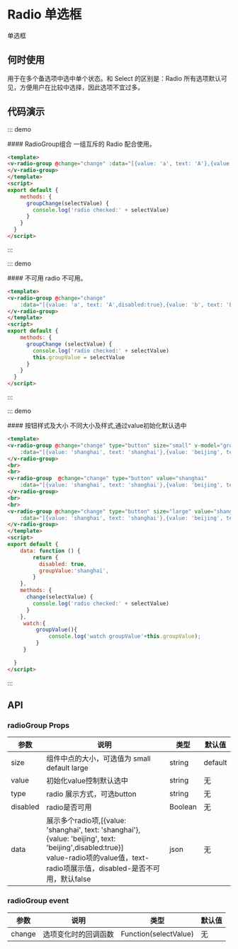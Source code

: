<script>

export default {
    data: function () {
    return {
      disabled: true,
      groupValue:'shanghai',
    }
    },
    methods: {
        change(selectValue) {
            console.log('radio checked:' + selectValue)
        }
    },
    watch:{
        groupValue(){
            console.log('watch groupValue '+this.groupValue);
        }
    }
}
</script>

# Radio 单选框
单选框

## 何时使用

用于在多个备选项中选中单个状态。和 Select 的区别是：Radio 所有选项默认可见，方便用户在比较中选择，因此选项不宜过多。

## 代码演示

::: demo

<summary>
  #### RadioGroup组合
  一组互斥的 Radio 配合使用。
</summary>

```html
<template>
<v-radio-group @change="change" :data="[{value: 'a', text: 'A'},{value: 'b', text: 'B'},{value: 'c', text: 'C'},{value: 'd', text: 'D'}]" name="sex">
</v-radio-group>
</template>
<script>
export default {
    methods: {
      groupChange(selectValue) {
        console.log('radio checked:' + selectValue)
      }
    }
  }
</script>
```
:::

::: demo

<summary>
  #### 不可用
  radio 不可用。
</summary>

```html
<template>
<v-radio-group @change="change" 
    :data="[{value: 'a', text: 'A',disabled:true},{value: 'b', text: 'B'},{value: 'c', text: 'C'},{value: 'd', text: 'D'}]" name="sex">
</v-radio-group>
</template>
<script>
export default {
    methods: {
      groupChange (selectValue) {
        console.log('radio checked:' + selectValue)
        this.groupValue = selectValue
      }
    }
  }
</script>
```
:::

::: demo

<summary>
  #### 按钮样式及大小
  不同大小及样式,通过value初始化默认选中
</summary>

```html
<template>
<v-radio-group @change="change" type="button" size="small" v-model="groupValue"
    :data="[{value: 'shanghai', text: 'shanghai'},{value: 'beijing', text: 'beijing',disabled:true},{value: 'chengdu', text: 'chengdu'},{value: 'tianjin', text: 'tianji'}]" name="sex">
</v-radio-group>
<br>
<br>
<v-radio-group  @change="change" type="button" value="shanghai" 
    :data="[{value: 'shanghai', text: 'shanghai'},{value: 'beijing', text: 'beijing',disabled:true},{value: 'chengdu', text: 'chengdu'},{value: 'tianjin', text: 'tianji'}]" name="sex">
</v-radio-group>
<br>
<br>
<v-radio-group @change="change" type="button" size="large" value="shanghai" disabled="disabled"
    :data="[{value: 'shanghai', text: 'shanghai'},{value: 'beijing', text: 'beijing',disabled:true},{value: 'chengdu', text: 'chengdu'},{value: 'tianjin', text: 'tianji'}]" name="sex">
</v-radio-group>
</template>
<script>
export default {
    data: function () {
        return {
          disabled: true,
          groupValue:'shanghai',
        }
    },
    methods: {
      change(selectValue) {
        console.log('radio checked:' + selectValue)
      }
    },
     watch:{
         groupValue(){
             console.log('watch groupValue'+this.groupValue);
         }
     }
    
  }
</script>
```
:::

## API
### radioGroup Props

| 参数      | 说明          | 类型      | 默认值  |
|---------- |-------------- |----------  |-------- |
| size | 组件中点的大小，可选值为 small default large | string | default |
| value | 初始化value控制默认选中 | string | 无 |
| type | radio 展示方式，可选button | string | 无 |
| disabled | radio是否可用 | Boolean |  无 |
| data | 展示多个radio项,[{value: 'shanghai', text: 'shanghai'},{value: 'beijing', text: 'beijing',disabled:true}]<br>value-radio项的value值，text-radio项展示值，disabled-是否不可用，默认false | json | 无 |

### radioGroup event

| 参数      | 说明          | 类型      | 默认值  |
|---------- |-------------- |----------  |-------- |
| change | 选项变化时的回调函数 | Function(selectValue) | 无 |